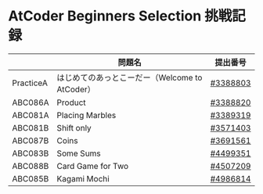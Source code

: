 # AtCoder Beginners Selection 挑戦記録
||問題名|提出番号|
---|---|---
|PracticeA|はじめてのあっとこーだー（Welcome to AtCoder）|<a href="https://atcoder.jp/contests/abs/submissions/3388803" target="_blank">#3388803</a>
|ABC086A|Product|<a href="https://atcoder.jp/contests/abs/submissions/3388820" target="_blank">#3388820</a>
|ABC081A|Placing Marbles|<a href="https://atcoder.jp/contests/abs/submissions/3389319" target="_blank">#3389319</a>
|ABC081B|Shift only|<a href="https://atcoder.jp/contests/abs/submissions/3571403" target="_blank">#3571403</a>
|ABC087B|Coins|<a href="https://atcoder.jp/contests/abs/submissions/3691561" target="_blank">#3691561</a>
|ABC083B|Some Sums|<a href="https://atcoder.jp/contests/abs/submissions/4499351" target="_blank">#4499351</a>
|ABC088B|Card Game for Two|<a href="https://atcoder.jp/contests/abs/submissions/4507209" target="_blank">#4507209</a>
|ABC085B|Kagami Mochi|<a href="https://atcoder.jp/contests/abs/submissions/4986814" target="_blank">#4986814</a>
